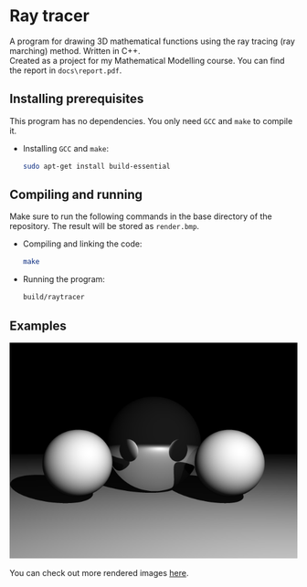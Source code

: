 # Ray tracer

A program for drawing 3D mathematical functions using the ray tracing (ray marching) method. Written in C++.  
Created as a project for my Mathematical Modelling course. You can find the report in `docs\report.pdf`.

## Installing prerequisites

This program has no dependencies. You only need `GCC` and `make` to compile it.

* Installing `GCC` and `make`:
	```bash
	sudo apt-get install build-essential
	```

## Compiling and running

Make sure to run the following commands in the base directory of the repository. The result will be stored as `render.bmp`.

* Compiling and linking the code:
	```bash
	make
	```
* Running the program:
	```bash
	build/raytracer
	```

## Examples

![Render example](docs/example.bmp "Render example")

You can check out more rendered images [here](https://imgur.com/a/QpEdjfb "Render examples").
